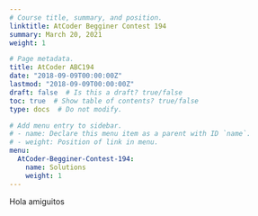 ```yaml
---
# Course title, summary, and position.
linktitle: AtCoder Begginer Contest 194
summary: March 20, 2021
weight: 1

# Page metadata.
title: AtCoder ABC194
date: "2018-09-09T00:00:00Z"
lastmod: "2018-09-09T00:00:00Z"
draft: false  # Is this a draft? true/false
toc: true  # Show table of contents? true/false
type: docs  # Do not modify.

# Add menu entry to sidebar.
# - name: Declare this menu item as a parent with ID `name`.
# - weight: Position of link in menu.
menu:
  AtCoder-Begginer-Contest-194:
    name: Solutions
    weight: 1
---
```

Hola amiguitos
